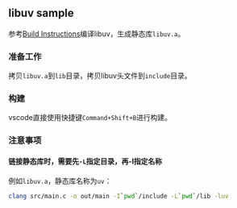 ## libuv sample

参考[Build Instructions](https://github.com/libuv/libuv#build-instructions)编译libuv，生成静态库`libuv.a`。

### 准备工作

拷贝`libuv.a`到`lib`目录，拷贝libuv头文件到`include`目录。

### 构建

vscode直接使用快捷键`Command+Shift+B`进行构建。

### 注意事项

#### 链接静态库时，需要先`-L`指定目录，再-l指定名称

例如`libuv.a`，静态库名称为`uv`：

```bash
clang src/main.c -o out/main -I`pwd`/include -L`pwd`/lib -luv
```